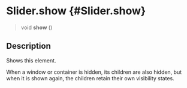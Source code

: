 Slider.show {#Slider.show}
===========

> void **show** ()

Description
-----------

Shows this element.

When a window or container is hidden, its children are also hidden, but
when it is shown again, the children retain their own visibility states.
